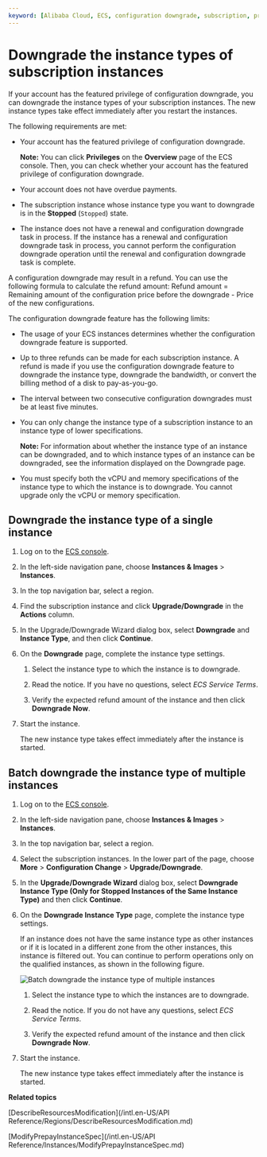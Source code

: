 ```yaml
---
keyword: [Alibaba Cloud, ECS, configuration downgrade, subscription, privilege and quota, featured privilege]
---
```


# Downgrade the instance types of subscription instances

If your account has the featured privilege of configuration downgrade, you can downgrade the instance types of your subscription instances. The new instance types take effect immediately after you restart the instances.

The following requirements are met:

-   Your account has the featured privilege of configuration downgrade.

    **Note:** You can click **Privileges** on the **Overview** page of the ECS console. Then, you can check whether your account has the featured privilege of configuration downgrade.

-   Your account does not have overdue payments.
-   The subscription instance whose instance type you want to downgrade is in the **Stopped** \(`Stopped`\) state.
-   The instance does not have a renewal and configuration downgrade task in process. If the instance has a renewal and configuration downgrade task in process, you cannot perform the configuration downgrade operation until the renewal and configuration downgrade task is complete.

A configuration downgrade may result in a refund. You can use the following formula to calculate the refund amount: Refund amount = Remaining amount of the configuration price before the downgrade - Price of the new configurations.

The configuration downgrade feature has the following limits:

-   The usage of your ECS instances determines whether the configuration downgrade feature is supported.
-   Up to three refunds can be made for each subscription instance. A refund is made if you use the configuration downgrade feature to downgrade the instance type, downgrade the bandwidth, or convert the billing method of a disk to pay-as-you-go.
-   The interval between two consecutive configuration downgrades must be at least five minutes.
-   You can only change the instance type of a subscription instance to an instance type of lower specifications.

    **Note:** For information about whether the instance type of an instance can be downgraded, and to which instance types of an instance can be downgraded, see the information displayed on the Downgrade page.

-   You must specify both the vCPU and memory specifications of the instance type to which the instance is to downgrade. You cannot upgrade only the vCPU or memory specification.

## Downgrade the instance type of a single instance

1.  Log on to the [ECS console](https://ecs.console.aliyun.com).

2.  In the left-side navigation pane, choose **Instances & Images** \> **Instances**.

3.  In the top navigation bar, select a region.

4.  Find the subscription instance and click **Upgrade/Downgrade** in the **Actions** column.

5.  In the Upgrade/Downgrade Wizard dialog box, select **Downgrade** and **Instance Type**, and then click **Continue**.

6.  On the **Downgrade** page, complete the instance type settings.

    1.  Select the instance type to which the instance is to downgrade.

    2.  Read the notice. If you have no questions, select *ECS Service Terms*.

    3.  Verify the expected refund amount of the instance and then click **Downgrade Now**.

7.  Start the instance.

    The new instance type takes effect immediately after the instance is started.


## Batch downgrade the instance type of multiple instances

1.  Log on to the [ECS console](https://ecs.console.aliyun.com).

2.  In the left-side navigation pane, choose **Instances & Images** \> **Instances**.

3.  In the top navigation bar, select a region.

4.  Select the subscription instances. In the lower part of the page, choose **More** \> **Configuration Change** \> **Upgrade/Downgrade**.

5.  In the **Upgrade/Downgrade Wizard** dialog box, select **Downgrade Instance Type \(Only for Stopped Instances of the Same Instance Type\)** and then click **Continue**.

6.  On the **Downgrade Instance Type** page, complete the instance type settings.

    If an instance does not have the same instance type as other instances or if it is located in a different zone from the other instances, this instance is filtered out. You can continue to perform operations only on the qualified instances, as shown in the following figure.

    ![Batch downgrade the instance type of multiple instances](https://static-aliyun-doc.oss-cn-hangzhou.aliyuncs.com/assets/img/en-US/1557240061/p135081.png)

    1.  Select the instance type to which the instances are to downgrade.

    2.  Read the notice. If you do not have any questions, select *ECS Service Terms*.

    3.  Verify the expected refund amount of the instance and then click **Downgrade Now**.

7.  Start the instance.

    The new instance type takes effect immediately after the instance is started.


**Related topics**  


[DescribeResourcesModification](/intl.en-US/API Reference/Regions/DescribeResourcesModification.md)

[ModifyPrepayInstanceSpec](/intl.en-US/API Reference/Instances/ModifyPrepayInstanceSpec.md)

